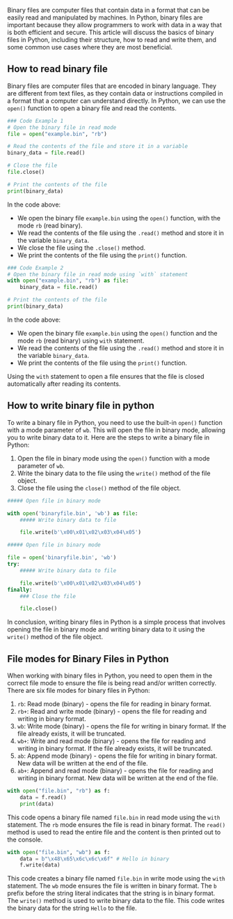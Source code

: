 Binary files are computer files that contain data in a format that can be easily read and manipulated by machines. In Python, binary files are important because they allow programmers to work with data in a way that is both efficient and secure. This article will discuss the basics of binary files in Python, including their structure, how to read and write them, and some common use cases where they are most beneficial.  
  
## How to read binary file  

Binary files are computer files that are encoded in binary language. They are different from text files, as they contain data or instructions compiled in a format that a computer can understand directly. In Python, we can use the `open()` function to open a binary file and read the contents.

```python
### Code Example 1
# Open the binary file in read mode
file = open("example.bin", "rb")

# Read the contents of the file and store it in a variable
binary_data = file.read()

# Close the file
file.close()

# Print the contents of the file
print(binary_data)
```

In the code above:

- We open the binary file ``example.bin`` using the `open()` function, with the mode ``rb`` (read binary).
- We read the contents of the file using the `.read()` method and store it in the variable `binary_data`.
- We close the file using the `.close()` method.
- We print the contents of the file using the `print()` function.

```python
### Code Example 2
# Open the binary file in read mode using `with` statement
with open("example.bin", "rb") as file:
    binary_data = file.read()

# Print the contents of the file
print(binary_data)
```

In the code above:

- We open the binary file ``example.bin`` using the `open()` function and the mode ``rb`` (read binary) using `with` statement.
- We read the contents of the file using the `.read()` method and store it in the variable `binary_data`.
- We print the contents of the file using the `print()` function.

Using the `with` statement to open a file ensures that the file is closed automatically after reading its contents.  
  
## How to write binary file in python  

To write a binary file in Python, you need to use the built-in `open()` function with a mode parameter of `wb`. This will open the file in binary mode, allowing you to write binary data to it. Here are the steps to write a binary file in Python:

1. Open the file in binary mode using the `open()` function with a mode parameter of `wb`.
2. Write the binary data to the file using the `write()` method of the file object.
3. Close the file using the `close()` method of the file object.

```python
##### Open file in binary mode

with open('binaryfile.bin', 'wb') as file:
    ##### Write binary data to file

    file.write(b'\x00\x01\x02\x03\x04\x05')
```

```python
##### Open file in binary mode

file = open('binaryfile.bin', 'wb')
try:
    ##### Write binary data to file

    file.write(b'\x00\x01\x02\x03\x04\x05')
finally:
    ### Close the file

    file.close()
```

In conclusion, writing binary files in Python is a simple process that involves opening the file in binary mode and writing binary data to it using the `write()` method of the file object.  
  
## File modes for Binary Files in Python  

When working with binary files in Python, you need to open them in the correct file mode to ensure the file is being read and/or written correctly. There are six file modes for binary files in Python:

1. `rb`: Read mode (binary) - opens the file for reading in binary format.
2. `rb+`: Read and write mode (binary) - opens the file for reading and writing in binary format.
3. `wb`: Write mode (binary) - opens the file for writing in binary format. If the file already exists, it will be truncated.
4. `wb+`: Write and read mode (binary) - opens the file for reading and writing in binary format. If the file already exists, it will be truncated.
5. `ab`: Append mode (binary) - opens the file for writing in binary format. New data will be written at the end of the file.
6. `ab+`: Append and read mode (binary) - opens the file for reading and writing in binary format. New data will be written at the end of the file.

```python
with open("file.bin", "rb") as f:
    data = f.read()
    print(data)
```
This code opens a binary file named `file.bin` in read mode using the `with` statement. The `rb` mode ensures the file is read in binary format. The `read()` method is used to read the entire file and the content is then printed out to the console.

```python
with open("file.bin", "wb") as f:
    data = b"\x48\x65\x6c\x6c\x6f" # Hello in binary
    f.write(data)
```
This code creates a binary file named `file.bin` in write mode using the `with` statement. The `wb` mode ensures the file is written in binary format. The `b` prefix before the string literal indicates that the string is in binary format. The `write()` method is used to write binary data to the file. This code writes the binary data for the string `Hello` to the file.  
